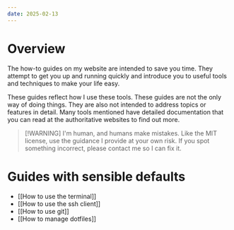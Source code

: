```yaml
---
date: 2025-02-13
---
```

# Overview
The how-to guides on my website are intended to save you time. They attempt to get you up and running quickly and introduce you to useful tools and techniques to make your life easy.

These guides reflect how I use these tools. These guides are not the only way of doing things. They are also not intended to address topics or features in detail. Many tools mentioned have detailed documentation that you can read at the authoritative websites to find out more.

> [!WARNING] I'm human, and humans make mistakes.
> Like the MIT license, use the guidance I provide at your own risk.
> If you spot something incorrect, please contact me so I can fix it.

# Guides with sensible defaults
- [[How to use the terminal]]
- [[How to use the ssh client]]
- [[How to use git]]
- [[How to manage dotfiles]]


